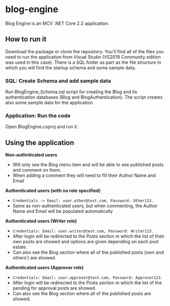# blog-engine

Blog Engine is an MCV .NET Core 2.2 application.

## How to run it

Download the package or clone the repository. You'll find all of the files you need to run the application from Visual Studio (VS2019 Community edition was used in this case).
There is a SQL folder as part as the file structure in which you will find the startup schema and some sample data.

### SQL: Create Schema and add sample data

Run BlogEngine_Schema.sql script for creating the Blog and its authentication databases (Blog and BlogAuthentication). The script creates also some sample data for the application.

### Application: Run the code

Open BlogEngine.csproj and run it.

## Using the application

**Non-authnticated users**
* Will only see the Blog menu item and will be able to see published posts and comment on them.
* When adding a comment they will need to fill their Author Name and Email

**Authenticated users (with no role specified)**
* `Credentials -> Email: user.other@test.com, Password: Other123.`
* Same as non-authenticated users, but when commenting, the Author Name and Email will be populated automatically

**Authenticated users (Writer role)**
* `Credentials: Email: user.writer@test.com, Password: Writer123.`
* After login will be redirected to the Posts section in which the list of their own posts are showed and options are given depending on each post estate.
* Can also see the Blog section where all of the published posts (own and others') are showed.

**Authenticated users (Approver role)**
* `Credentials: Email: user.approver@test.com, Password: Approver123.`
* After login will be redirected to the Posts section in which the list of the pending for approval posts are showed.
* Can also see the Blog section where all of the published posts are showed.
